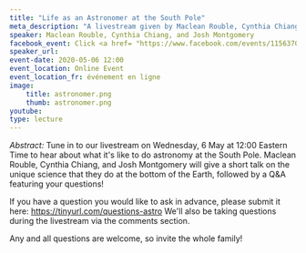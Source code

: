 ```yaml
---
title: "Life as an Astronomer at the South Pole"
meta_description: "A livestream given by Maclean Rouble, Cynthia Chiang, and Josh Montgomery where they discuss what it is like to be an astronomer at the south pole."
speaker: Maclean Rouble, Cynthia Chiang, and Josh Montgomery
facebook_event: Click <a href= "https://www.facebook.com/events/1156370741380689/" >here</a> for the livestream!
speaker_url:
event-date: 2020-05-06 12:00
event_location: Online Event
event_location_fr: événement en ligne
image:
    title: astronomer.png
    thumb: astronomer.png
youtube:
type: lecture
---
```

*Abstract:*
Tune in to our livestream on Wednesday, 6 May at 12:00 Eastern Time to hear about what it's like to do astronomy at the South Pole. Maclean Rouble, Cynthia Chiang, and Josh Montgomery will give a short talk on the unique science that they do at the bottom of the Earth, followed by a Q&A featuring your questions!

If you have a question you would like to ask in advance, please submit it here: https://tinyurl.com/questions-astro We'll also be taking questions during the livestream via the comments section.

Any and all questions are welcome, so invite the whole family!
